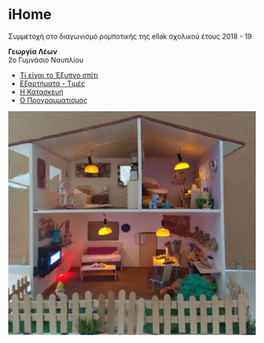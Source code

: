 # iHome
Συμμετοχή στο διαγωνισμό ρομποτικής της ellak σχολικού έτους 2018 - 19

**Γεωργία Λέων**  
2ο Γυμνάσιο Ναυπλίου

- [Τί είναι το Έξυπνο σπίτι](smarthome.md)
- [Εξαρτήματα - Τιμές](Εξαρτήματα/README.md)
- [Η Κατασκευή](Κατασκευή/README.md)
- [Ο Προγραμματισμός](Προγραμματισμός/README.md)

![Image](images/iHome.jpg)
